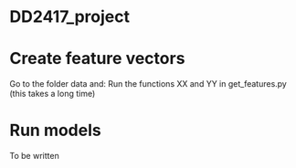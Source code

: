# DD2417_project

# Create feature vectors
Go to the folder data and:
Run the functions XX and YY in get_features.py (this takes a long time)


# Run models 
To be written